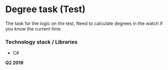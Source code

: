 # Degree task (Test)

The task for the logic on the test, Need to calculate degrees in the watch if you know the current time.

### Technology stack / Libraries
  - C#

**Q2 2019**
